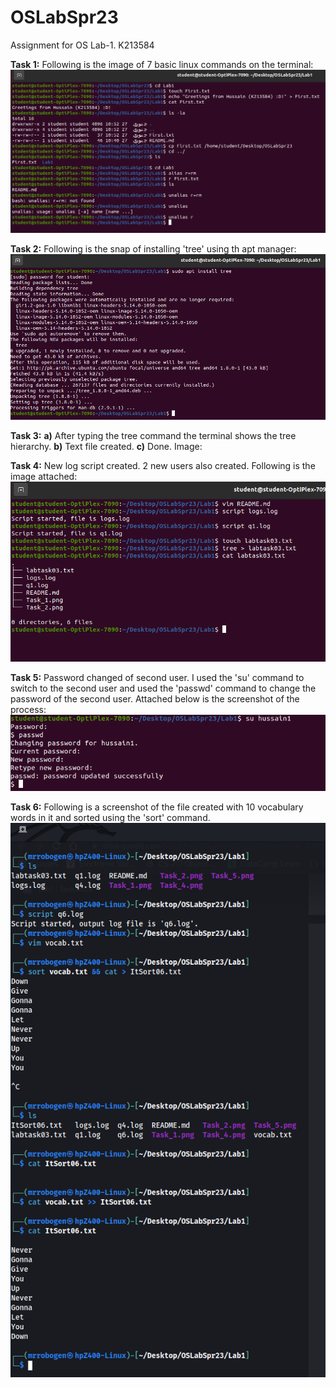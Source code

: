 # OSLabSpr23
Assignment for OS Lab-1. K213584

**Task 1:**
Following is the image of 7 basic linux commands on the terminal:
![My Task](Task_1.png)

**Task 2:**
Following is the snap of installing 'tree' using th apt manager:
![tree](Task_2.png)

**Task 3:**
**a)** After typing the tree command the terminal shows the tree hierarchy.
**b)** Text file created.
**c)** Done.
Image:

**Task 4:**
New log script created. 2 new users also created. Following is the image attached: 
![Users created](Task_4.png)

**Task 5:**
Password changed of second user. I used the 'su' command to switch to the second user and used the 'passwd' command
to change the password of the second user. Attached below is the screenshot of the process:
![Password changed](Task_5.png)

**Task 6:**
Following is a screenshot of the file created with 10 vocabulary words in it and sorted using the 'sort' command.
![Task 6](Task_6.png)
